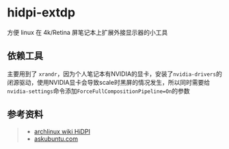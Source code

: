 # hidpi-extdp

方便 linux 在 4k/Retina 屏笔记本上扩展外接显示器的小工具

## 依赖工具

主要用到了 `xrandr`，因为个人笔记本有NVIDIA的显卡，安装了`nvidia-drivers`的闭源驱动，使用NVIDIA显卡会导致scale时黑屏的情况发生，所以同时需要给`nvidia-settings`命令添加`ForceFullCompositionPipeline=On`的参数

## 参考资料
> - [archlinux wiki HiDPI](https://wiki.archlinux.org/index.php/HiDPI)
> - [askubuntu.com](https://askubuntu.com/questions/704503/scale-2x2-in-xrandr-causes-the-monitor-to-not-display-anything/979551#979551)
